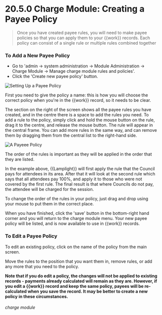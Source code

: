 # 20.5.0 Charge Module: Creating a Payee Policy

> Once you have created payee rules, you will need to make payee policies so that you can apply them to your {{work}} records. Each policy can consist of a single rule or multiple rules combined together



### To Add a New Payee Policy

- Go to 'admin -> system administration -> Module Administration -> Charge Module -> Manage charge module rules and policies'. 
- Click the 'Create new payee policy' button. 

![Setting Up a Payee Policy](20.5.0a.png)

First you need to give the policy a name: this is how you will choose the correct policy when you're in the {{work}} record, so it needs to be clear.

The section on the right of the screen shows all the payee rules you have created, and in the centre there is a space to add the rules you need.  To add a rule to the policy, simply click and hold the mouse button on the rule, drag it to the centre, and release the mouse button. The rule will appear in the central frame.  You can add more rules in the same way, and can remove them by dragging them from the central list to the right-hand side. 

![A Payeee Policy](20.5.0b.png)

The order of the rules is important as they will be applied in the order that they are listed. 

In the example above, {{Lamplight}} will first apply the rule that the Council pays for attendees in its area. After that it will look at the second rule which says that all attendees pay 100%, and apply it to those who were not covered by the first rule. The final result is that where Councils do not pay, the attendee will be charged for the session. 

To change the order of the rules in your policy, just drag and drop using your mouse to put them in the correct place.

When you have finished, click the 'save' button in the bottom-right hand corner and you will return to the charge module menu. Your new payee policy will be listed, and is now available to use in {{work}} records. 

### To Edit a Payee Policy

To edit an existing policy, click on the name of the policy from the main screen.

Move the rules to the position that you want them in, remove rules, or add any more that you need to the policy.  

**Note that if you do edit a policy, the changes will not be applied to existing records - payments already calculated will remain as they are. However, if you edit a {{work}} record and keep the same policy, payees will be re-calculated when you save the record. It may be better to create a new policy in these circumstances.**


###### charge module

